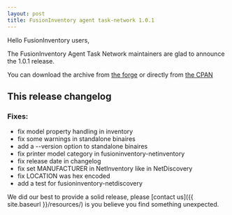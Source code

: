 ```yaml
---
layout: post
title: FusionInventory agent task-network 1.0.1
---
```


Hello FusionInventory users,

The FusionInventory Agent Task Network maintainers are glad to announce the 1.0.1 release.

You can download the archive from [the forge](http://forge.fusioninventory.org/attachments/download/712/FusionInventory-Agent-Task-Network-1.0.1.tar.gz)
or directly from [the CPAN](https://metacpan.org/release/FusionInventory-Agent)

## This release changelog


### Fixes:

* fix model property handling in inventory
* fix some warnings in standalone binaires
* add a --version option to standalone binaires
* fix printer model category in fusioninventory-netinventory
* fix release date in changelog
* fix set MANUFACTURER in NetInventory like in NetDiscovery
* fix LOCATION was hex encoded
* add a test for fusioninventory-netdiscovery



We did our best to provide a solid release, please [contact us]({{ site.baseurl }}/resources/) is you believe you find something unexpected.
